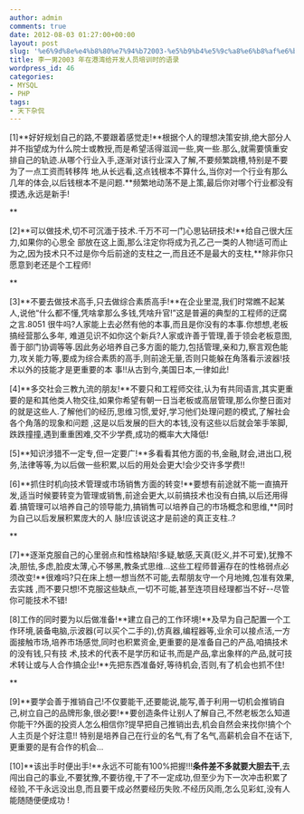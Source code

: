 ```yaml
---
author: admin
comments: true
date: 2012-08-03 01:27:00+00:00
layout: post
slug: '%e6%9d%8e%e4%b8%80%e7%94%b72003-%e5%b9%b4%e5%9c%a8%e6%b8%af%e6%b9%be%e7%bb%99%e5%bc%80%e5%8f%91%e4%ba%ba%e5%91%98%e5%9f%b9%e8%ae%ad%e6%97%b6%e7%9a%84%e8%af%ad%e5%bd%95'
title: 李一男2003 年在港湾给开发人员培训时的语录
wordpress_id: 46
categories:
- MYSQL
- PHP
tags:
- 天下杂侃
---
```





[1]**好好规划自己的路,不要跟着感觉走!**根据个人的理想决策安排,绝大部分人并不指望成为什么院士或教授,而是希望活得滋润一些,爽一些.那么,就需要慎重安排自己的轨迹.从哪个行业入手,逐渐对该行业深入了解,不要频繁跳槽,特别是不要为了一点工资而转移阵 地,从长远看,这点钱根本不算什么,当你对一个行业有那么几年的体会,以后钱根本不是问题.**频繁地动荡不是上策,最后你对哪个行业都没有摸透,永远是新手!  

**  

[2]**可以做技术,切不可沉湎于技术.千万不可一门心思钻研技术!**给自己很大压力,如果你的心思全 部放在这上面,那么注定你将成为孔乙己一类的人物!适可而止为之,因为技术只不过是你今后前途的支柱之一,而且还不是最大的支柱,**除非你只愿意到老还是个工程师!  

**  

[3]**不要去做技术高手,只去做综合素质高手!**在企业里混,我们时常瞧不起某人,说他“什么都不懂,凭啥拿那么多钱,凭啥升官!”这是普遍的典型的工程师的迂腐之言.8051 很牛吗?人家能上去必然有他的本事,而且是你没有的本事.你想想,老板搞经营那么多年, 难道见识不如你这个新兵?人家或许善于管理,善于领会老板意图,善于部门协调等等.因此务必培养自己多方面的能力,包括管理,亲和力,察言观色能力,攻关能力等,要成为综合素质的高手,则前途无量,否则只能躲在角落看示波器!技术以外的技能才是更重要的本
 事!!从古到今,美国日本,一律如此!  

  

[4]**多交社会三教九流的朋友!**不要只和工程师交往,认为有共同语言,其实更重要的是和其他类人物交往,如果你希望有朝一日当老板或高层管理,那么你整日面对的就是这些人.了解他们的经历,思维习惯,爱好,学习他们处理问题的模式,了解社会各个角落的现象和问题 ,这是以后发展的巨大的本钱,没有这些以后就会笨手笨脚,跌跌撞撞,遇到重重困难,交不少学费,成功的概率大大降低!  

  

[5]**知识涉猎不一定专,但一定要广!**多看看其他方面的书,金融,财会,进出口,税务,法律等等,为以后做一些积累,以后的用处会更大!会少交许多学费!!  

  

[6]**抓住时机向技术管理或市场销售方面的转变!**要想有前途就不能一直搞开发,适当时候要转变为管理或销售,前途会更大,以前搞技术也没有白搞,以后还用得着.搞管理可以培养自己的领导能力,搞销售可以培养自己的市场概念和思维,**同时为自己以后发展积累庞大的人 脉!应该说这才是前途的真正支柱..?  

**  

[7]**逐渐克服自己的心里弱点和性格缺陷!多疑,敏感,天真(贬义,并不可爱),犹豫不决,胆怯,多虑,脸皮太薄,心不够黑,教条式思维...这些工程师普遍存在的性格弱点必须改变!**很难吗?只在床上想一想当然不可能,去帮朋友守一个月地摊,包准有效果,去实践 ,而不要只想!不克服这些缺点,一切不可能,甚至连项目经理都当不好--尽管你可能技术不错!  

  

[8]工作的同时要为以后做准备!**建立自己的工作环境!**及早为自己配置一个工作环境,装备电脑,示波器(可以买个二手的),仿真器,编程器等,业余可以接点活,一方面接触市场,培养市场感觉,同时也积累资金,更重要的是准备自己的产品,咱搞技术的没有钱,只有技 术,技术的代表不是学历和证书,而是产品,拿出象样的产品,就可技术转让或与人合作搞企业!**先把东西准备好,等待机会,否则,有了机会也抓不住!  

**  

[9]**要学会善于推销自己!不仅要能干,还要能说,能写,善于利用一切机会推销自己,树立自己的品牌形象,很必要!**要创造条件让别人了解自己,不然老板怎么知道你能干?外面的投资人怎么相信你?提早把自己推销出去,机会自然会来找你!搞个个人主页是个好注意!! 特别是培养自己在行业的名气,有了名气,高薪机会自不在话下,更重要的是有合作的机会...  

  

[10]**该出手时便出手!**永远不可能有100%把握!!!**条件差不多就要大胆去干**,去闯出自己的事业,不要犹豫,不要彷徨,干了不一定成功,但至少为下一次冲击积累了经验,不干永远没出息,而且要干成必然要经历失败.不经历风雨,怎么见彩虹,没有人能随随便便成功 !



